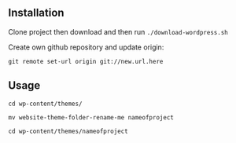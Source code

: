 ## Installation

Clone project then download and then run `./download-wordpress.sh`

Create own github repository and update origin:

`git remote set-url origin git://new.url.here`

## Usage

`cd wp-content/themes/`

`mv website-theme-folder-rename-me nameofproject`

`cd wp-content/themes/nameofproject`





